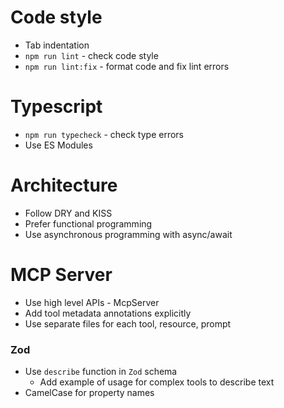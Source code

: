# Code style
 - Tab indentation
 - `npm run lint` - check code style
 - `npm run lint:fix` - format code and fix lint errors

# Typescript
 - `npm run typecheck` - check type errors
 - Use ES Modules

# Architecture
 - Follow DRY and KISS
 - Prefer functional programming
 - Use asynchronous programming with async/await

# MCP Server
 - Use high level APIs - McpServer
 - Add tool metadata annotations explicitly
 - Use separate files for each tool, resource, prompt

### Zod
 - Use `describe` function in `Zod` schema
 	- Add example of usage for complex tools to describe text
 - CamelCase for property names
